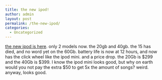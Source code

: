 ```yaml
---
title: the new ipod!
author: admin
layout: post
permalink: /the-new-ipod/
categories:
  - Uncategorized
---
```

[the new ipod is here][1]. only 2 models now. the 20gb and 40gb. the 15 has died, and no word yet on the 60Gb. battery life is now at 12 hours, and now has the click wheel like the ipod mini. and a price drop. the 20Gb is $299 and the 40Gb is $399. I know the ipod mini looks good, but why on earth would you not pay the extra $50 to get 5x the amount of songs? weird. anyway, looks good.

 [1]: http://www.apple.com/ipod/